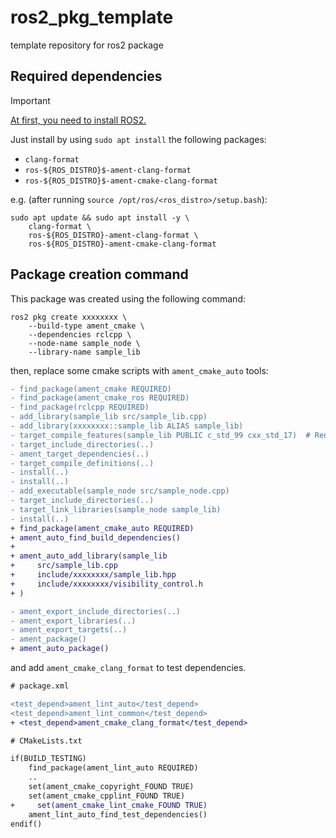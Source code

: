 # ros2_pkg_template

template repository for ros2 package

## Required dependencies

> [!IMPORTANT]
> [At first, you need to install ROS2.](https://docs.ros.org/en/jazzy/Installation.html)

Just install by using `sudo apt install` the following packages:

- `clang-format`
- `ros-${ROS_DISTRO}$-ament-clang-format`
- `ros-${ROS_DISTRO}$-ament-cmake-clang-format`

e.g. (after running `source /opt/ros/<ros_distro>/setup.bash`):

```shell
sudo apt update && sudo apt install -y \
    clang-format \
    ros-${ROS_DISTRO}-ament-clang-format \
    ros-${ROS_DISTRO}-ament-cmake-clang-format
```

## Package creation command

This package was created using the following command:

```shell
ros2 pkg create xxxxxxxx \
    --build-type ament_cmake \
    --dependencies rclcpp \
    --node-name sample_node \
    --library-name sample_lib
```

then, replace some cmake scripts with `ament_cmake_auto` tools:

```diff
- find_package(ament_cmake REQUIRED)
- find_package(ament_cmake_ros REQUIRED)
- find_package(rclcpp REQUIRED)
- add_library(sample_lib src/sample_lib.cpp)
- add_library(xxxxxxxx::sample_lib ALIAS sample_lib)
- target_compile_features(sample_lib PUBLIC c_std_99 cxx_std_17)  # Require C99 and C++17
- target_include_directories(..)
- ament_target_dependencies(..)
- target_compile_definitions(..)
- install(..)
- install(..)
- add_executable(sample_node src/sample_node.cpp)
- target_include_directories(..)
- target_link_libraries(sample_node sample_lib)
- install(..)
+ find_package(ament_cmake_auto REQUIRED)
+ ament_auto_find_build_dependencies()
+
+ ament_auto_add_library(sample_lib
+     src/sample_lib.cpp
+     include/xxxxxxxx/sample_lib.hpp
+     include/xxxxxxxx/visibility_control.h
+ )
```

```diff
- ament_export_include_directories(..)
- ament_export_libraries(..)
- ament_export_targets(..)
- ament_package()
+ ament_auto_package()
```

and add `ament_cmake_clang_format` to test dependencies.

```diff
# package.xml

<test_depend>ament_lint_auto</test_depend>
<test_depend>ament_lint_common</test_depend>
+ <test_depend>ament_cmake_clang_format</test_depend>
```

```diff
# CMakeLists.txt

if(BUILD_TESTING)
    find_package(ament_lint_auto REQUIRED)
    ..
    set(ament_cmake_copyright_FOUND TRUE)
    set(ament_cmake_cpplint_FOUND TRUE)
+     set(ament_cmake_lint_cmake_FOUND TRUE)
    ament_lint_auto_find_test_dependencies()
endif()
```
